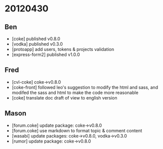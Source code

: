 # 20120430

## Ben
- [coke] published v0.8.0
- [vodka] published v0.3.0
- [protoapp] add users, tokens & projects validation
- [express-form2] published v1.0.0



## Fred
- [cvl-coke] coke->v0.8.0
- [coke-front] followed leo's suggestion to modify the html and sass, and modifed the sass and html to make the code more reasonable
- [coke] translate doc draft of view to english version



## Mason
- [forum.coke] update package: coke->v0.8.0
- [forum.coke] use markdown to format topic & comment content
- [wasabi] update packages: coke->v0.8.0, vodka->v0.3.0
- [rumor] update package: coke->v0.8.0